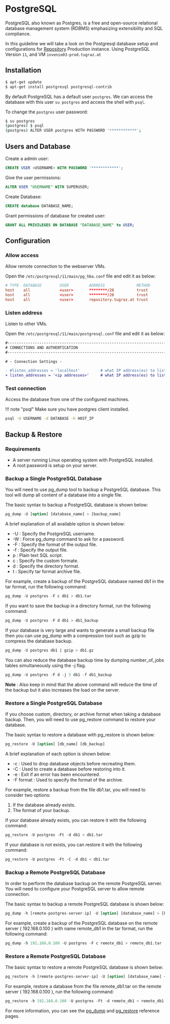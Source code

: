 # PostgreSQL

PostgreSQL also known as Postgres, is a free and open-source relational database management system (RDBMS) emphasizing extensibility and SQL compliance.

In this guideline we will take a look on the Postgresql database setup and configurations for [Repository](https://repository.tugraz.at) Production instance. Using PostgreSQL Version ```11```, and VM ```invenio03-prod.tugraz.at```

## Installation

```bash
$ apt-get update
$ apt-get install postgresql postgresql-contrib
```

By default PostgreSQL has a default user ```postgres```. We can access the database with this user ```su postgres``` and access the shell with  ```psql```.

To change the ```postgres``` user password:
```bash
$ su postgres
(postgres) $ psql
(postgres) ALTER USER postgres WITH PASSWORD '************';
```

## Users and Database

Create a admin user:
```sql
CREATE USER <USERNAME> WITH PASSWORD '************';
```

Give the user permissions:
```sql
ALTER USER "USERNAME" WITH SUPERUSER;
```

Create Database:
```sql
CREATE database DATABASE_NAME;
```

Grant permissions of database for created user:
```sql
GRANT ALL PRIVILEGES ON DATABASE "DATABASE_NAME" to USER;
```

## Configuration

### Allow access
Allow remote connection to the webserver VMs.

Open the ```/etc/postgresql/11/main/pg_hba.conf``` file and edit it as below:

```conf
# TYPE  DATABASE        USER         ADDRESS              METHOD
host    all             <user>       ********/28          trust
host    all             <user>       ********/28          trust
host    all             <user>       repository.tugraz.at trust
```

### Listen address
Listen to other VMs.

Open the ```/etc/postgresql/11/main/postgresql.conf``` file and edit it as below:

```diff
#------------------------------------------------------------------------------
# CONNECTIONS AND AUTHENTICATION
#------------------------------------------------------------------------------

# - Connection Settings -

- #listen_addresses = 'localhost'         # what IP address(es) to listen on;
+ listen_addresses = '<ip addresses>'     # what IP address(es) to listen on;
```

### Test connection
Access the database from one of the configured machines.

!!! note "psql"
     Make sure you have postgres client installed.


```bash
psql -U USERNAME -d DATABASE -h HOST_IP
```

## Backup & Restore

### Requirements

* A server running Linux operating system with PostgreSQL installed.
* A root password is setup on your server.

### Backup a Single PostgreSQL Database
You will need to use pg_dump tool to backup a PostgreSQL database. This tool will dump all content of a database into a single file.

The basic syntax to backup a PostgreSQL database is shown below:

```sql
pg_dump -U [option] [database_name] > [backup_name]
```

A brief explanation of all available option is shown below:

* -U : Specify the PostgreSQL username.
* -W : Force pg_dump command to ask for a password.
* -F : Specify the format of the output file.
* -f : Specify the output file.
* p : Plain text SQL script.
* c : Specify the custom formate.
* d : Specify the directory format.
* t : Specify tar format archive file.

For example, create a backup of the PostgreSQL database named db1 in the tar format, run the following command:

```sql
pg_dump -U postgres -F c db1 > db1.tar
```

If you want to save the backup in a directory format, run the following command:

```sql
pg_dump -U postgres -F d db1 > db1_backup
```

If your database is very large and wants to generate a small backup file then you can use pg_dump with a compression tool such as gzip to compress the database backup.

```sql
pg_dump -U postgres db1 | gzip > db1.gz
```

You can also reduce the database backup time by dumping number_of_jobs tables simultaneously using the -j flag.

```sql
pg_dump -U postgres -F d -j 5 db1 -f db1_backup
```

**Note** : Also keep in mind that the above command will reduce the time of the backup but it also increases the load on the server.

### Restore a Single PostgreSQL Database
If you choose custom, directory, or archive format when taking a database backup. Then, you will need to use pg_restore command to restore your database.

The basic syntax to restore a database with pg_restore is shown below:

```sql
pg_restore -U [option] [db_name] [db_backup]
```

A brief explanation of each option is shown below:

* -c : Used to drop database objects before recreating them.
* -C : Used to create a database before restoring into it.
* -e : Exit if an error has been encountered.
* -F format : Used to specify the format of the archive.

For example, restore a backup from the file db1.tar, you will need to consider two options:

1. If the database already exists.
2. The format of your backup.

If your database already exists, you can restore it with the following command:

```sql
pg_restore -U postgres -Ft -d db1 < db1.tar
```

If your database is not exists, you can restore it with the following command:

```sql
pg_restore -U postgres -Ft -C -d db1 < db1.tar
```

### Backup a Remote PostgreSQL Database
In order to perform the database backup on the remote PostgreSQL server. You will need to configure your PostgreSQL server to allow remote connection.

The basic syntax to backup a remote PostgreSQL database is shown below:

```sql
pg_dump -h [remote-postgres-server-ip] -U [option] [database_name] > [backup_name]
```

For example, create a backup of the PostgreSQL database on the remote server ( 192.168.0.100 ) with name remote_db1 in the tar format, run the following command:

```sql
pg_dump -h 192.168.0.100 -U postgres -F c remote_db1 > remote_db1.tar
```


### Restore a Remote PostgreSQL Database

The basic syntax to restore a remote PostgreSQL database is shown below:

```sql
pg_restore -h [remote-postgres-server-ip] -U [option] [database_name] < [backup_name]
```

For example, restore a database from the file remote_db1.tar on the remote server ( 192.168.0.100 ), run the following command:

```sql
pg_restore -h 192.168.0.100 -U postgres -Ft -d remote_db1 < remote_db1.tar
```

For more information, you can see the [pg_dump](https://www.postgresql.org/docs/12/app-pgdump.html) and [pg_restore](https://www.postgresql.org/docs/12/app-pgrestore.html) reference pages.

